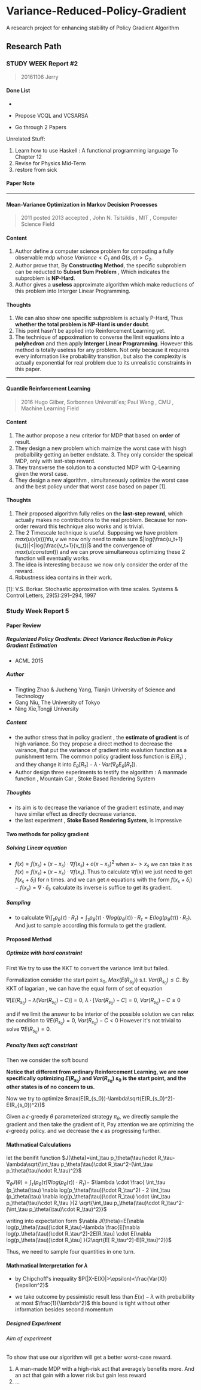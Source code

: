 # Variance-Reduced-Policy-Gradient
A research project for enhancing stability of Policy Gradient Algorithm

## Research Path

### STUDY WEEK Report #2

> 20161106 Jerry

#### Done List

-

- Propose VCQL and VCSARSA
- Go through 2 Papers

Unrelated Stuff:

1. Learn how to use Haskell : A functional programming language To Chapter 12
2. Revise for Physics Mid-Term
3. restore from sick

#### Paper Note

--------------------------------------------------------------------------------

#### Mean-Variance Optimization in Markov Decision Processes

> 2011 posted 2013 accepted , John N. Tsitsiklis , MIT , Computer Science Field

#### Content

1. Author define a computer science problem for computing a fully observable mdp whose $Variance < C_1$ and $Q(s,a)> C_2$.
2. Author prove that, By **Constructing Method**, the specific subproblem can be reducted to **Subset Sum Problem** , Which indicates the subproblem is **NP-Hard**.
3. Author gives a **useless** approximate algorithm which make reductions of this problem into Interger Linear Programming.

#### Thoughts

1. We can also show one specific subproblem is actually P-Hard, Thus **whether the total problem is NP-Hard is under doubt**.
2. This point hasn't be applied into Reinforcement Learning yet.
3. The technique of appoximation to converse the limit equations into a **polyhedron** and then apply **Interger Linear Programming**. However this method is totally useless for any problem. Not only because it requires every information like probability transition, but also the complexity is actually exponential for real problem due to its unrealistic constraints in this paper.

--------------------------------------------------------------------------------

#### Quantile Reinforcement Learning

> 2016 Hugo Gilber, Sorbonnes Universit´es; Paul Weng , CMU , Machine Learning Field

#### Content

1. The author propose a new criterior for MDP that based on **order** of result.
2. They design a new problem which maimize the worst case with hisgh probalbility getting an better endstate. 3\. They only consider the speical MDP, only with last-step reward.
3. They transverse the solution to a constucted MDP with Q-Learning given the worst case.
4. They design a new algorithm , simultaneously optimize the worst case and the best policy under that worst case based on paper [1].

#### Thoughts

1. Their proposed algorithm fully relies on the **last-step reward**, which actually makes no contributions to the real problem. Because for non-order reward this technique also works and is trivial.
2. The 2 Timescale technique is useful. Supposing we have problem $max(u(v(x))) \forall u,v$ we now only need to make sure $|log(\frac{u_t+1}{u_t})|<|log(\frac{v_t+1}{v_t})|$ and the convergence of $max(u(constant))$ and we can prove simultaneous optimizing these 2 function will eventually works.
3. The idea is interesting because we now only consider the order of the reward.
4. Robustness idea contains in their work.

[1]: V.S. Borkar. Stochastic approximation with time scales. Systems & Control Letters, 29(5):291–294, 1997

### Study Week Report 5

#### Paper Review

##### Regularized Policy Gradients: Direct Variance Reduction in Policy Gradient Estimation

- ACML 2015

##### Author

- Tingting Zhao & Jucheng Yang, Tianjin University of Science and Technology
- Gang Niu, The University of Tokyo
- Ning Xie,Tongji University

##### Content

- the author stress that in policy gradient , the **estimate of gradient** is of high variance. So they propose a direct method to decrease the vairance, that put the variance of gradient into evalution function as a punishment term. The common policy gradient loss function is $E(R_\tau)$ , and they change it into $E_\theta[R_\tau]-\lambda\cdot Var(\nabla_\theta E_\theta[R_\tau])$.
- Author design three experiments to testify the algorithm : A manmade function , Mountain Car , Stoke Based Rendering System

##### Thoughts

- its aim is to decrease the variance of the gradient estimate, and may have similar effect as directly decrease variance.
- the last experiment , **Stoke Based Rendering System**, is impressive

#### Two methods for policy gradient

##### Solving Linear equation

- $f(x)=f(x_s)+(x-x_s)\cdot\nabla{f(x_s)}+o(x-x_s)^2$ when $x->x_s$ we can take it as $f(x)=f(x_s)+(x-x_s)\cdot\nabla{f(x_s)}$. Thus to calculate $\nabla f(x)$ we just need to get $f(x_s+\delta_i)$ for n times. and we can get $n$ equations with the form $f(x_s+\delta_i)-f(x_s)=\nabla\cdot{\delta_i}$. calculate its inverse is suffice to get its gradient.

##### Sampling

- to calculate $\nabla(\int_\tau p_\theta(\tau)\cdot R_\tau)=\int_\tau p_\theta(\tau)\cdot \nabla log(p_\theta(\tau))\cdot R_\tau=E( log(p_\theta(\tau))\cdot R_\tau)$. And just to sample according this formula to get the gradient.

#### Proposed Method

##### Optimize with hard constraint

First We try to use the KKT to convert the variance limit but failed.

Formalization consider the start point $s_0$, $Max(E(R_{s_0}))$ s.t. $Var(R_{s_0})\le C$. By KKT of lagarian , we can have the equal form of set of equation

$\nabla[E(R_{s_0})-\lambda(Var(R_{s_0})-C)]=0 ,$ $\lambda\cdot [Var(R_{s_0})-C]=0 ,$ $Var(R_{s_0})-C\le 0$

and if we limit the answer to be interior of the possible solution we can relax the condition to $\nabla E(R_{s_0})=0,$ $Var(R_{s_0})-C< 0$ However it's not trivial to solve $\nabla E(R_{s_0})=0$.

##### Penalty Item soft constriant

Then we consider the soft bound

**Notice that different from ordinary Reinforcement Learning, we are now specifically optimizing $E(R_{s_0})$ and $Var(R_{s_0})$ $s_0$ is the start point, and the other states is of no concern to us.**

Now we try to optimize $max(E(R_{s_0})-\lambda\sqrt{E(R_{s_0}^2)-E(R_{s_0})^2})$

Given a $\epsilon$-greedy $\theta$ parameterized strategy $\pi_\theta$, we directly sample the gradient and then take the gradient of it, Pay attention we are optimizing the $\epsilon$-greedy policy. and we decrease the $\epsilon$ as progressing further.

#### Mathmatical Calculations

let the benifit function $J(\theta)=\int_\tau p_\theta(\tau)\cdot R_\tau-\lambda\sqrt{\int_\tau p_\theta(\tau)\cdot R_\tau^2-(\int_\tau p_\theta(\tau)\cdot R_\tau)^2}$

$\nabla_\theta J(\theta)=\int_\tau (p_\theta(\tau) \nabla log(p_\theta(\tau))\cdot R_\tau)-$ $\lambda \cdot \frac{ \int_\tau (p_\theta(\tau) \nabla log(p_\theta(\tau))\cdot R_\tau^2) - 2 \int_\tau (p_\theta(\tau) \nabla log(p_\theta(\tau))\cdot R_\tau) \cdot \int_\tau p_\theta(\tau)\cdot R_\tau }{2 \sqrt{\int_\tau p_\theta(\tau)\cdot R_\tau^2-(\int_\tau p_\theta(\tau)\cdot R_\tau)^2}}$

writing into expectation form $\nabla J(\theta)=E(\nabla log(p_\theta(\tau))\cdot R_\tau)-\lambda \frac{E[\nabla log(p_\theta(\tau))\cdot R_\tau^2]-2E[R_\tau] \cdot E[\nabla log(p_\theta(\tau))\cdot R_\tau] }{2\sqrt{E[ R_\tau^2]-E[R_\tau]^2}}$

Thus, we need to sample four quantities in one turn.

#### Mathmatical Interpretation for $\lambda$

- by Chipchoff's inequality $P(|X-E(X)|>\epsilon)<\frac{Var(X)}{\epsilon^2}$

- we take outcome by pessimistic result less than $E(x)-\lambda$ with probalbility at most $\frac{1}{\lambda^2}$ this bound is tight without other information besides second momentum

##### Designed Experiment

###### Aim of experiment

To show that use our algorithm will get a better worst-case reward.

1. A man-made MDP with a high-risk act that averagely benefits more. And an act that gain with a lower risk but gain less reward
2. ...
